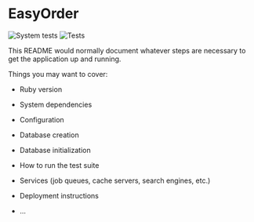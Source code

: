 # EasyOrder

![System tests](https://github.com/3zcurdia/easy_order/workflows/System%20tests/badge.svg?branch=master)
![Tests](https://github.com/3zcurdia/easy_order/workflows/Tests/badge.svg?branch=master)

This README would normally document whatever steps are necessary to get the
application up and running.

Things you may want to cover:

* Ruby version

* System dependencies

* Configuration

* Database creation

* Database initialization

* How to run the test suite

* Services (job queues, cache servers, search engines, etc.)

* Deployment instructions

* ...
